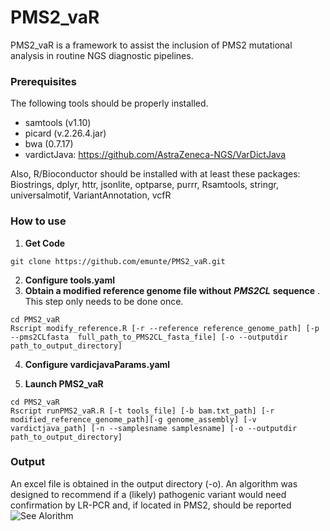# PMS2_vaR

PMS2_vaR is a framework to assist the inclusion of PMS2 mutational analysis in routine NGS diagnostic pipelines.

### Prerequisites ###

The following tools should be properly installed.
- samtools (v1.10)
- picard (v.2.26.4.jar)
- bwa (0.7.17)
- vardictJava: https://github.com/AstraZeneca-NGS/VarDictJava

Also, R/Bioconductor should be installed with at least these packages: Biostrings, dplyr, httr, jsonlite, optparse, purrr, Rsamtools, stringr, universalmotif, VariantAnnotation, vcfR

### How to use ###

1. **Get Code**

```
git clone https://github.com/emunte/PMS2_vaR.git
```

2. **Configure tools.yaml**
3. **Obtain a modified reference genome file without** ***PMS2CL*** **sequence** . This step only needs to be done once.
```
cd PMS2_vaR
Rscript modify_reference.R [-r --reference reference_genome_path] [-p --pms2CLfasta  full_path_to_PMS2CL_fasta_file] [-o --outputdir path_to_output_directory]
```

4. **Configure vardicjavaParams.yaml**


5. **Launch PMS2_vaR**
```
cd PMS2_vaR
Rscript runPMS2_vaR.R [-t tools_file] [-b bam.txt_path] [-r modified_reference_genome_path][-g genome_assembly] [-v vardictjava_path] [-n --samplesname samplesname] [-o --outputdir path_to_output_directory]
```

### Output ###
An excel file is obtained in the output directory (-o). 
An algorithm was designed to recommend if a (likely) pathogenic variant would need confirmation by LR-PCR and, if located in PMS2, should be reported
![See Alorithm](https://github.com/emunte/PMS2_vaR/WF/Figure1_08012024.png)




